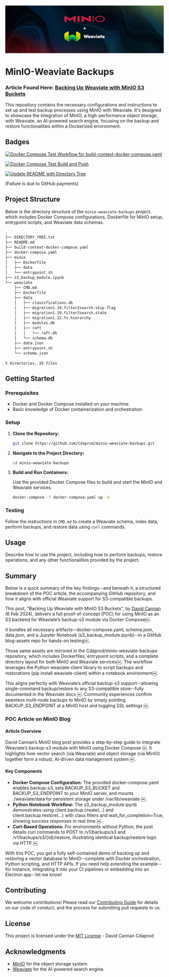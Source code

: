 ![](/article-banner.jpeg)

# MinIO-Weaviate Backups

### **Article Found Here:** [Backing Up Weaviate with MinIO S3 Buckets](https://blog.min.io/minio-weaviate-integration/)

This repository contains the necessary configurations and instructions to set up and test backup processes using MinIO with Weaviate. It's designed to showcase the integration of MinIO, a high-performance object storage, with Weaviate, an AI-powered search engine, focusing on the backup and restore functionalities within a Dockerized environment.

## Badges

[![Docker Compose Test Workflow for build-context-docker-compose.yaml](https://github.com/Cdaprod/minio-weaviate-backups/actions/workflows/build-context-docker-compose.yml/badge.svg)](https://github.com/Cdaprod/minio-weaviate-backups/actions/workflows/build-context-docker-compose.yml)

[![Docker Compose Test Build and Push](https://github.com/Cdaprod/minio-weaviate-backups/actions/workflows/build-context-compose-and-push.yml/badge.svg)](https://github.com/Cdaprod/minio-weaviate-backups/actions/workflows/build-context-compose-and-push.yml)

[![Update README with Directory Tree](https://github.com/Cdaprod/minio-weaviate-backups/actions/workflows/update_readme.yml/badge.svg)](https://github.com/Cdaprod/minio-weaviate-backups/actions/workflows/update_readme.yml)

(Failure is due to GitHub payments)

## Project Structure

Below is the directory structure of the `minio-weaviate-backups` project, which includes Docker Compose configurations, Dockerfile for MinIO setup, entrypoint scripts, and Weaviate data schemas.

<!-- DIRECTORY_TREE_START -->
```
.
├── DIRECTORY_TREE.txt
├── README.md
├── build-context-docker-compose.yaml
├── docker-compose.yaml
├── minio
│   ├── Dockerfile
│   ├── data
│   └── entrypoint.sh
├── s3_backup_module.ipynb
└── weaviate
    ├── CMD.md
    ├── Dockerfile
    ├── data
    │   ├── classifications.db
    │   ├── migration1.19.filter2search.skip.flag
    │   ├── migration1.19.filter2search.state
    │   ├── migration1.22.fs.hierarchy
    │   ├── modules.db
    │   ├── raft
    │   │   └── raft.db
    │   └── schema.db
    ├── data.json
    ├── entrypoint.sh
    └── schema.json

5 directories, 19 files

```
<!-- DIRECTORY_TREE_END -->

## Getting Started

### Prerequisites

- Docker and Docker Compose installed on your machine.
- Basic knowledge of Docker containerization and orchestration.

### Setup

1. **Clone the Repository:**

   ```bash
   git clone https://github.com/Cdaprod/minio-weaviate-backups.git
   ```

2. **Navigate to the Project Directory:**

   ```bash
   cd minio-weaviate-backups
   ```

3. **Build and Run Containers:**

   Use the provided Docker Compose files to build and start the MinIO and Weaviate services.

   ```bash
   docker-compose -f docker-compose.yaml up -d
   ```

### Testing

Follow the instructions in `CMD.md` to create a Weaviate schema, index data, perform backups, and restore data using `curl` commands.

## Usage

Describe how to use the project, including how to perform backups, restore operations, and any other functionalities provided by the project.

## Summary

Below is a quick summary of the key findings--and beneath it, a structured breakdown of the POC article, the accompanying GitHub repository, and how it aligns with official Weaviate support for S3-compatible backups.

This post, "Backing Up Weaviate with MinIO S3 Buckets", by [David Cannan](github.com/Cdaprod) (6 Feb 2024), delivers a full proof-of-concept (POC) for using MinIO as an S3 backend for Weaviate’s backup-s3 module via Docker Compose￼. 

It bundles all necessary artifacts--docker-compose.yaml, schema.json, data.json, and a Jupyter Notebook (s3_backup_module.ipynb)--in a GitHub blog-assets repo for hands-on testing￼. 

Those same assets are mirrored in the Cdaprod/minio-weaviate-backups repository, which includes Dockerfiles, entrypoint scripts, and a complete directory layout for both MinIO and Weaviate services￼. The workflow leverages the Python weaviate-client library to script backups and restorations (pip install weaviate-client) within a notebook environment￼. 

This aligns perfectly with Weaviate’s official backup-s3 support--allowing single-command backup/restore to any S3-compatible store--fully documented in the Weaviate docs  ￼. Community experiences confirm seamless multi-node backups to MinIO by simply pointing BACKUP_S3_ENDPOINT at a MinIO host and toggling SSL settings  ￼.

### POC Article on MinIO Blog

#### Article Overview

David Cannan’s MinIO blog post provides a step-by-step guide to integrate Weaviate’s backup-s3 module with MinIO using Docker Compose  ￼. It highlights how vector search (via Weaviate) and object storage (via MinIO) together form a robust, AI-driven data management system  ￼.

#### Key Components

- **Docker Compose Configuration:** The provided docker-compose.yaml enables backup-s3, sets BACKUP_S3_BUCKET and BACKUP_S3_ENDPOINT to your MinIO server, and mounts ./weaviate/data for persistent storage under /var/lib/weaviate  ￼.
- **Python Notebook Workflow:** The s3_backup_module.ipynb demonstrates using client.backup.create(...) and client.backup.restore(...) with class filters and wait_for_completion=True, showing success responses in real time  ￼.
- **Curl-Based Operations:** For environments without Python, the post details curl commands to POST to /v1/backups/s3 and /v1/backups/s3/{id}/restore, illustrating identical backup/restore logic via HTTP  ￼.

With this POC, you get a fully self-contained demo of backing up and restoring a vector database to MinIO--complete with Docker orchestration, Python scripting, and HTTP APIs. If you need help extending the example--for instance, integrating it into your CI pipelines or embedding into an Electron app--let me know!

## Contributing

We welcome contributions! Please read our [Contributing Guide](LINK_TO_CONTRIBUTING_GUIDE) for details on our code of conduct, and the process for submitting pull requests to us.

## License

This project is licensed under the [MIT License](LICENSE) - David Cannan Cdaprod

## Acknowledgments

- [MinIO](https://min.io/) for the object storage system.
- [Weaviate](https://www.semi.technology/developers/weaviate/current/) for the AI-powered search engine.
